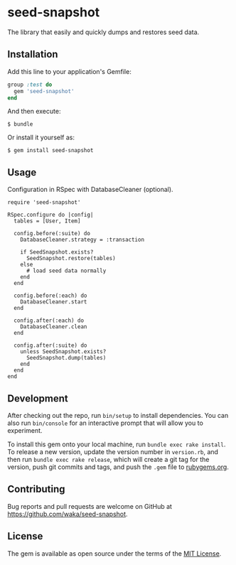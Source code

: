 # seed-snapshot

The library that easily and quickly dumps and restores seed data.

## Installation

Add this line to your application's Gemfile:

```ruby
group :test do
  gem 'seed-snapshot'
end
```

And then execute:

    $ bundle

Or install it yourself as:

    $ gem install seed-snapshot

## Usage

Configuration in RSpec with DatabaseCleaner (optional).

```
require 'seed-snapshot'

RSpec.configure do |config|
  tables = [User, Item]

  config.before(:suite) do
    DatabaseCleaner.strategy = :transaction

    if SeedSnapshot.exists?
      SeedSnapshot.restore(tables)
    else
      # load seed data normally
    end
  end

  config.before(:each) do
    DatabaseCleaner.start
  end

  config.after(:each) do
    DatabaseCleaner.clean
  end

  config.after(:suite) do
    unless SeedSnapshot.exists?
      SeedSnapshot.dump(tables)
    end
  end
end
```

## Development

After checking out the repo, run `bin/setup` to install dependencies. You can also run `bin/console` for an interactive prompt that will allow you to experiment.

To install this gem onto your local machine, run `bundle exec rake install`. To release a new version, update the version number in `version.rb`, and then run `bundle exec rake release`, which will create a git tag for the version, push git commits and tags, and push the `.gem` file to [rubygems.org](https://rubygems.org).

## Contributing

Bug reports and pull requests are welcome on GitHub at https://github.com/waka/seed-snapshot.


## License

The gem is available as open source under the terms of the [MIT License](http://opensource.org/licenses/MIT).

